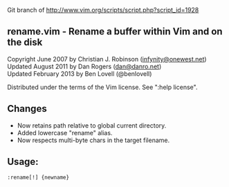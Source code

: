 Git branch of http://www.vim.org/scripts/script.php?script_id=1928

**rename.vim**  -  Rename a buffer within Vim and on the disk
-----------------------------------------------------

Copyright June 2007 by Christian J. Robinson (infynity@onewest.net)  
Updated August 2011 by Dan Rogers (dan@danro.net)  
Updated February 2013 by Ben Lovell (@benlovell)

Distributed under the terms of the Vim license.  See ":help license".

Changes
-------

 * Now retains path relative to global current directory.
 * Added lowercase "rename" alias.
 * Now respects multi-byte chars in the target filename.

Usage:
------

    :rename[!] {newname}

